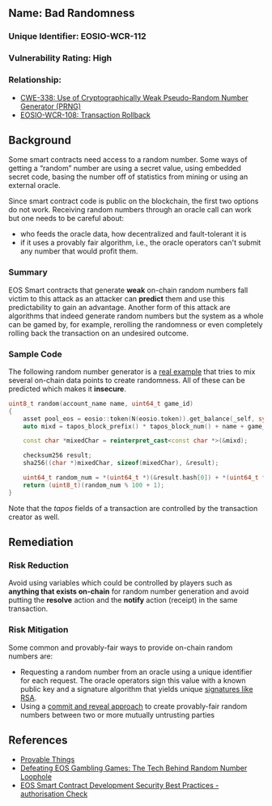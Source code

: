 ## Name: Bad Randomness

### Unique Identifier: EOSIO-WCR-112

### Vulnerability Rating: High

### Relationship:

- [CWE-338: Use of Cryptographically Weak Pseudo-Random Number Generator (PRNG)](https://cwe.mitre.org/data/definitions/338.html)
- [EOSIO-WCR-108: Transaction Rollback](./EOSIO-WCR-108.md)

## Background

Some smart contracts need access to a random number. Some ways of getting a “random” number are
using a secret value, using embedded secret code, basing the number off of statistics from mining or
using an external oracle. 

Since smart contract code is public on the blockchain, the first two options do
not work.
Receiving random numbers through an oracle call can work but one needs to be careful about:
- who feeds the oracle data, how decentralized and fault-tolerant it is
- if it uses a provably fair algorithm, i.e., the oracle operators can't submit any number that would profit them.


### Summary

EOS Smart contracts that generate **weak** on-chain random numbers fall victim to this attack as an attacker can **predict** them and use this predictability to gain an advantage.
Another form of this attack are algorithms that indeed generate random numbers but the system as a whole can be gamed by, for example, rerolling the randomness or even completely rolling back the transaction on an undesired outcome.


### Sample Code 

The following random number generator is a [real example](https://github.com/loveblockchain/eosdice/blob/master/eosbocai2222.hpp#L209-L218) that tries to mix several on-chain data points to create randomness.
All of these can be predicted which makes it **insecure**.

```c++
uint8_t random(account_name name, uint64_t game_id)
{
    asset pool_eos = eosio::token(N(eosio.token)).get_balance(_self, symbol_type(S(4, EOS)).name());
    auto mixd = tapos_block_prefix() * tapos_block_num() + name + game_id - current_time() + pool_eos.amount;

    const char *mixedChar = reinterpret_cast<const char *>(&mixd);

    checksum256 result;
    sha256((char *)mixedChar, sizeof(mixedChar), &result);

    uint64_t random_num = *(uint64_t *)(&result.hash[0]) + *(uint64_t *)(&result.hash[8]) + *(uint64_t *)(&result.hash[16]) + *(uint64_t *)(&result.hash[24]);
    return (uint8_t)(random_num % 100 + 1);
}
```

Note that the _tapos_ fields of a transaction are controlled by the transaction creator as well.

## Remediation

### Risk Reduction

Avoid using variables which could be controlled by players such as **anything that exists on-chain** for random number generation and avoid putting the **resolve** action and the **notify** action (receipt) in the same transaction.


### Risk Mitigation

Some common and provably-fair ways to provide on-chain random numbers are:
- Requesting a random number from an oracle using a unique identifier for each request. The oracle operators sign this value with a known public key and a signature algorithm that yields unique [signatures like RSA](https://github.com/worldwide-asset-exchange/wax-orng#the-wax-rng-native-blockchain-service).
- Using a [commit and reveal approach](https://eosio.stackexchange.com/questions/41/how-can-i-generate-random-numbers-inside-a-smart-contract/215#215) to create provably-fair random numbers between two or more mutually untrusting parties

## References

- [Provable Things](https://github.com/provable-things)
- [Defeating EOS Gambling Games: The Tech Behind Random Number Loophole](https://medium.com/@peckshield/defeating-eos-gambling-games-the-tech-behind-random-number-loophole-cf701c616dc0)
- [EOS Smart Contract Development Security Best Practices - authorisation Check](https://github.com/slowmist/eos-smart-contract-security-best-practices/blob/master/README_EN.md#authorisation-check)


